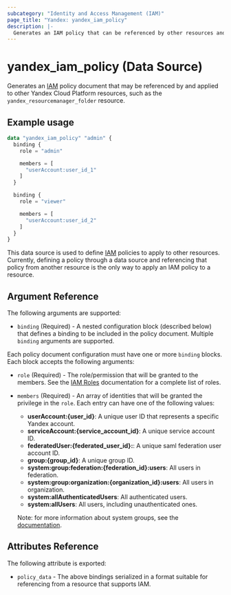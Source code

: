 ```yaml
---
subcategory: "Identity and Access Management (IAM)"
page_title: "Yandex: yandex_iam_policy"
description: |-
  Generates an IAM policy that can be referenced by other resources and applied to them.
---
```


# yandex_iam_policy (Data Source)

Generates an [IAM](https://cloud.yandex.com/docs/iam/) policy document that may be referenced by and applied to other Yandex Cloud Platform resources, such as the `yandex_resourcemanager_folder` resource.

## Example usage

```terraform
data "yandex_iam_policy" "admin" {
  binding {
    role = "admin"

    members = [
      "userAccount:user_id_1"
    ]
  }

  binding {
    role = "viewer"

    members = [
      "userAccount:user_id_2"
    ]
  }
}
```

This data source is used to define [IAM](https://cloud.yandex.com/docs/iam/) policies to apply to other resources. Currently, defining a policy through a data source and referencing that policy from another resource is the only way to apply an IAM policy to a resource.

## Argument Reference

The following arguments are supported:

* `binding` (Required) - A nested configuration block (described below) that defines a binding to be included in the policy document. Multiple `binding` arguments are supported.

Each policy document configuration must have one or more `binding` blocks. Each block accepts the following arguments:

* `role` (Required) - The role/permission that will be granted to the members. See the [IAM Roles](https://cloud.yandex.com/docs/iam/concepts/access-control/roles) documentation for a complete list of roles.

* `members` (Required) - An array of identities that will be granted the privilege in the `role`. Each entry can have one of the following values:
  * **userAccount:{user_id}**: A unique user ID that represents a specific Yandex account.
  * **serviceAccount:{service_account_id}**: A unique service account ID.
  * **federatedUser:{federated_user_id}:**: A unique saml federation user account ID.
  * **group:{group_id}**: A unique group ID.
  * **system:group:federation:{federation_id}:users**: All users in federation.
  * **system:group:organization:{organization_id}:users**: All users in organization.
  * **system:allAuthenticatedUsers**: All authenticated users.
  * **system:allUsers**: All users, including unauthenticated ones.

  Note: for more information about system groups, see the [documentation](https://cloud.yandex.com/docs/iam/concepts/access-control/system-group).

## Attributes Reference

The following attribute is exported:

* `policy_data` - The above bindings serialized in a format suitable for referencing from a resource that supports IAM.
